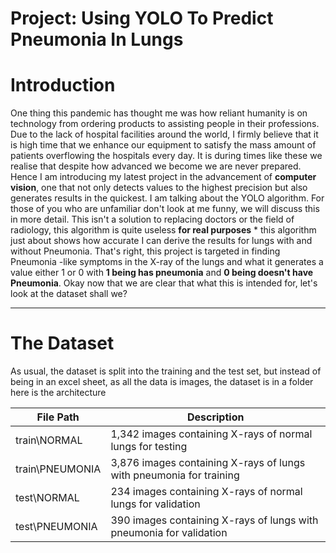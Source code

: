 # Project: Using YOLO To Predict Pneumonia In Lungs
# Introduction
One thing this pandemic has thought me was how reliant humanity is on technology from ordering products to assisting people in their professions. Due to the lack of hospital facilities around the world, I firmly believe that it is high time that we enhance our equipment to satisfy the mass amount of patients overflowing the hospitals every day. It is during times like these we realise that despite how advanced we become we are never prepared. Hence I am introducing my latest project in the advancement of **computer vision**, one that not only detects values to the highest precision but also generates results in the quickest. I am talking about the YOLO algorithm. For those of you who are unfamiliar don't look at me funny, we will discuss this in more detail. This isn't a solution to replacing doctors or the field of radiology, this algorithm is quite useless **for real purposes** * this algorithm just about shows how accurate I can derive the results for lungs with and without Pneumonia. That's right, this project is targeted in finding Pneumonia -like symptoms in the X-ray of the lungs and what it generates a value either 1 or 0 with **1 being has pneumonia** and **0 being doesn't have Pneumonia**. Okay now that we are clear that what this is intended for, let's look at the dataset shall we?


---

# The Dataset
As usual, the dataset is split into the training and the test set, but instead of being in an excel sheet, as all the data is images, the dataset is in a folder here is the architecture

|   File Path    | Description |
| ----------- | ----------- |
| train\NORMAL      | 1,342 images containing X-rays of normal lungs for testing     |
| train\PNEUMONIA   | 3,876 images containing X-rays of lungs with pneumonia for training        |
| test\NORMAL      | 234  images containing X-rays of normal lungs for validation     |
| test\PNEUMONIA   | 390 images containing X-rays of lungs with pneumonia for validation       |
